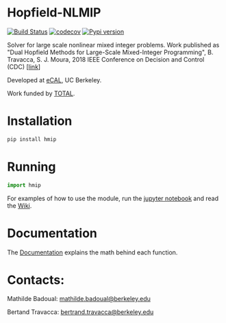 # Hopfield-NLMIP

[![Build Status](https://travis-ci.org/mathildebadoual/hmip.svg?branch=master)](https://travis-ci.org/mathildebadoual/hmip) [![codecov](https://codecov.io/gh/mathildebadoual/hmip/branch/master/graph/badge.svg)](https://codecov.io/gh/mathildebadoual/hmip)
[![Pypi version](https://img.shields.io/pypi/v/hmip.svg)](https://pypi.python.org/pypi/hmip/)

Solver for large scale nonlinear mixed integer problems. Work published as "Dual Hopfield Methods for Large-Scale Mixed-Integer Programming", B. Travacca, S. J. Moura, 2018 IEEE Conference on Decision and Control (CDC) [[link](https://ecal.berkeley.edu/pubs/CDC18_DualHopfield.pdf)]

Developed at [eCAL](https://ecal.berkeley.edu/), UC Berkeley.

Work funded by [TOTAL](https://www.total.com/en).  


# Installation

```bash
pip install hmip
```

# Running

```python
import hmip
```

For examples of how to use the module, run the [jupyter notebook](https://github.com/mathildebadoual/hmip/blob/master/examples/hmip_2d_example.ipynb) and read the [Wiki](https://github.com/mathildebadoual/hmip/wiki).

# Documentation

The [Documentation](https://github.com/mathildebadoual/hmip/blob/master/docs/hmip_code_documentation.pdf) explains the math behind each function.

# Contacts:

Mathilde Badoual: mathilde.badoual@berkeley.edu

Bertand Travacca: bertrand.travacca@berkeley.edu
